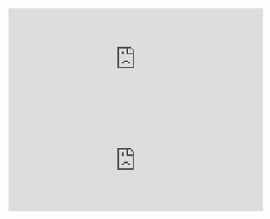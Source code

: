 <html><head></head><body>
<iframe src="https://youcount.github.io/e/#!/PewDiePie" height="200" width="500" frameborder="0"></iframe>

<iframe src="https://youcount.github.io/e/#!/tseriesmusic" height="200" width="500" frameborder="0"></iframe></body></html>
